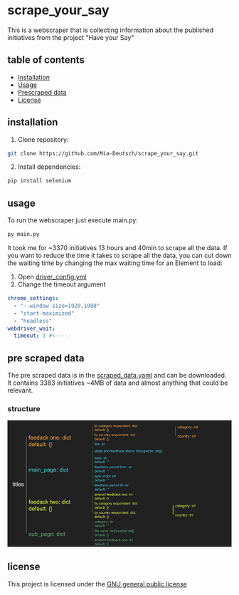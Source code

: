 # scrape_your_say

This is a webscraper that is collecting information about the published initiatives from the project "Have your Say"

## table of contents

- [Installation](#installation)
- [Usage](#usage)
- [Prescraped data](#pre-scraped-data)
- [License](#license)


## installation

1. Clone repository:
```bash
git clone https://github.com/Mia-Deutsch/scrape_your_say.git
```
2. Install dependencies:
```bash
pip install selenium
```

## usage

To run the webscraper just execute main.py:
```bash
py main.py
```
It took me for ~3370 initiatives 13 hours and 40min to scrape all the data. If you want to reduce the time it takes to scrape all the data, you can cut down the waiting time by changing the max waiting time for an Element to load:
1. Open [driver_config.yml](driver_config.yml)
2. Change the timeout argument
```yaml
chrome_settings:
  - "--window-size=1920,1080"
  - "start-maximized"
  - "headless"
webdriver_wait:
  timeout: 3 #<-----
```

## pre scraped data

The pre scraped data is in the [scraped_data.yaml](scraped_data.yaml) and can be downloaded. It contains 3383 initiatives ~4MB of data and almost anything that could be relevant.

### structure
![screenshot](resources/scrape_your_say_yaml_struct.png)

## license

This project is licensed under the [GNU general public license](LICENSE.md)
